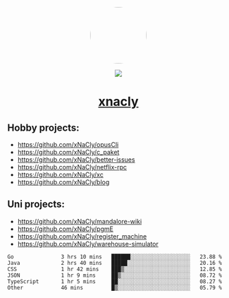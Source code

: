 <p align="center">
  <img style="border-radius: 100px" width="128" height="128" src="https://avatars.githubusercontent.com/u/47723417?v=4"/>
</p>
<p align="center">
  <img src="https://komarev.com/ghpvc/?username=xnacly&&style=flat-square"/>
</p>

<h1 align="center"><a href="https://xnacly.me"> xnacly</a> </h1>

## Hobby projects:
- https://github.com/xNaCly/opusCli
- https://github.com/xNaCly/c_paket
- https://github.com/xNaCly/better-issues
- https://github.com/xNaCly/netflix-rpc
- https://github.com/xNaCly/xc
- https://github.com/xNaCly/blog

## Uni projects:
- https://github.com/xNaCly/mandalore-wiki
- https://github.com/xNaCly/pgmE
- https://github.com/xNaCly/register_machine
- https://github.com/xNaCly/warehouse-simulator


<!--START_SECTION:waka-->

```text
Go               3 hrs 10 mins   ██████░░░░░░░░░░░░░░░░░░░   23.88 %
Java             2 hrs 40 mins   █████░░░░░░░░░░░░░░░░░░░░   20.16 %
CSS              1 hr 42 mins    ███▒░░░░░░░░░░░░░░░░░░░░░   12.85 %
JSON             1 hr 9 mins     ██▒░░░░░░░░░░░░░░░░░░░░░░   08.72 %
TypeScript       1 hr 5 mins     ██░░░░░░░░░░░░░░░░░░░░░░░   08.27 %
Other            46 mins         █▒░░░░░░░░░░░░░░░░░░░░░░░   05.79 %
```

<!--END_SECTION:waka-->
